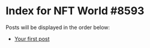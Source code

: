 # Index for NFT World #8593
Posts will be displayed in the order below:

- [Your first post](./001-first.md)

